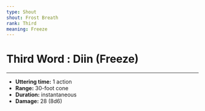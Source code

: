 ```yaml
---
type: Shout
shout: Frost Breath
rank: Third
meaning: Freeze
---
```

# Third Word : Diin (Freeze)
---
- **Uttering time:** 1 action
- **Range:** 30-foot cone
- **Duration:** instantaneous
- **Damage:** 28 (8d6)
